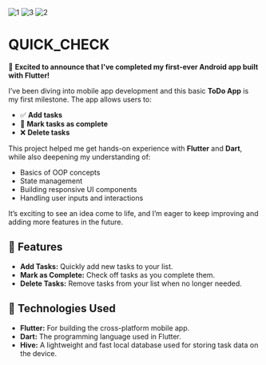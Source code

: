 
![1](https://github.com/user-attachments/assets/094ed75d-3484-498f-839b-68390891a043)
![3](https://github.com/user-attachments/assets/2b2cc501-8101-4106-b903-c52215c0ca92)
![2](https://github.com/user-attachments/assets/449eae58-35bb-4f84-bcb1-da50553d7955)

# QUICK_CHECK 

🚀 **Excited to announce that I've completed my first-ever Android app built with Flutter!**

I’ve been diving into mobile app development and this basic **ToDo App** is my first milestone. The app allows users to:

- ✅ **Add tasks**
- 📝 **Mark tasks as complete**
- ❌ **Delete tasks**

This project helped me get hands-on experience with **Flutter** and **Dart**, while also deepening my understanding of:

- Basics of OOP concepts
- State management
- Building responsive UI components
- Handling user inputs and interactions

It’s exciting to see an idea come to life, and I’m eager to keep improving and adding more features in the future.

## 📱 Features

- **Add Tasks:** Quickly add new tasks to your list.
- **Mark as Complete:** Check off tasks as you complete them.
- **Delete Tasks:** Remove tasks from your list when no longer needed.

## 🌟 Technologies Used

- **Flutter:** For building the cross-platform mobile app.
- **Dart:** The programming language used in Flutter.
- **Hive:** A lightweight and fast local database used for storing task data on the device.


